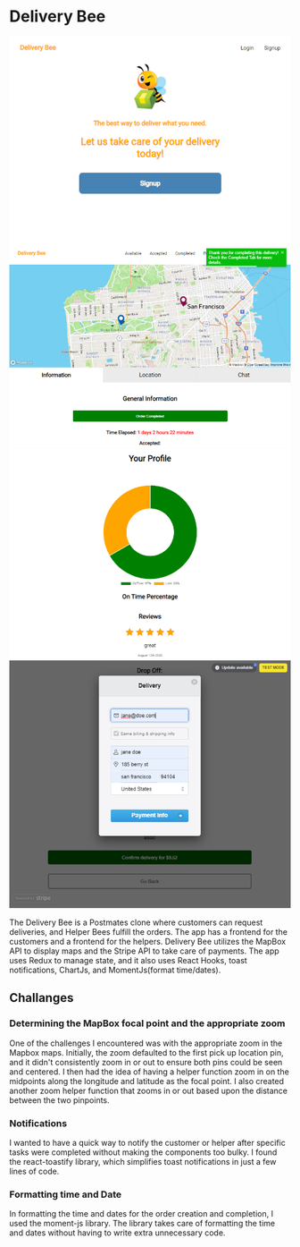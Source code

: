 # Delivery Bee 

![sample image](main.png)
![sample image](order-detail-toast.png)
![sample image](profile.png)
![sample image](stripe.png)


The Delivery Bee is a Postmates clone where customers can request deliveries, and Helper Bees fulfill the orders.
The app has a frontend for the customers and a frontend for the helpers. Delivery Bee utilizes the MapBox API to display maps and the Stripe API to take care of payments. The app uses Redux to manage state, and it also uses React Hooks, toast notifications, ChartJs, and MomentJs(format time/dates).

## Challanges

### Determining the MapBox focal point and the appropriate zoom

One of the challenges I encountered was with the appropriate zoom in the Mapbox maps. Initially, the zoom defaulted to the first pick up location pin, and it didn't consistently zoom in or out to ensure both pins could be seen and centered. I then had the idea of having a helper function zoom in on the midpoints along the longitude and latitude as the focal point. I also created another zoom helper function that zooms in or out based upon the distance between the two pinpoints.

### Notifications

I wanted to have a quick way to notify the customer or helper after specific tasks were completed without making the components too bulky. I found the react-toastify library, which simplifies toast notifications in just a few lines of code.

### Formatting time and Date

In formatting the time and dates for the order creation and completion, I used the moment-js library. The library takes care of formatting the time and dates without having to write extra unnecessary code.
